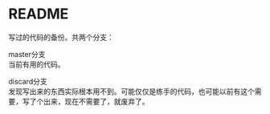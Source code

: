 # README

写过的代码的备份。共两个分支：

master分支  
当前有用的代码。

discard分支  
发现写出来的东西实际根本用不到。可能仅仅是练手的代码，也可能以前有这个需要，写了个出来，现在不需要了，就废弃了。